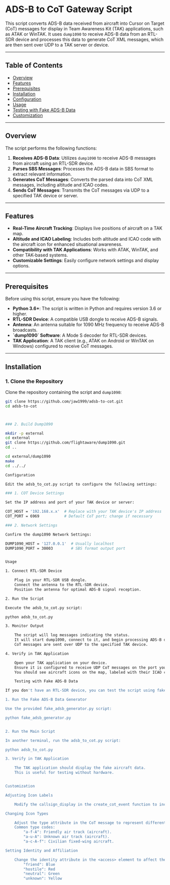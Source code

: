 
# ADS-B to CoT Gateway Script

This script converts ADS-B data received from aircraft into Cursor on Target (CoT) messages for display in Team Awareness Kit (TAK) applications, such as ATAK or WinTAK. It uses `dump1090` to receive ADS-B data from an RTL-SDR device and processes this data to generate CoT XML messages, which are then sent over UDP to a TAK server or device.

---

## Table of Contents

- [Overview](#overview)
- [Features](#features)
- [Prerequisites](#prerequisites)
- [Installation](#installation)
- [Configuration](#configuration)
- [Usage](#usage)
- [Testing with Fake ADS-B Data](#testing-with-fake-ads-b-data)
- [Customization](#customization)


---

## Overview

The script performs the following functions:

1. **Receives ADS-B Data**: Utilizes `dump1090` to receive ADS-B messages from aircraft using an RTL-SDR device.
2. **Parses SBS Messages**: Processes the ADS-B data in SBS format to extract relevant information.
3. **Generates CoT Messages**: Converts the parsed data into CoT XML messages, including altitude and ICAO codes.
4. **Sends CoT Messages**: Transmits the CoT messages via UDP to a specified TAK device or server.

---

## Features

- **Real-Time Aircraft Tracking**: Displays live positions of aircraft on a TAK map.
- **Altitude and ICAO Labeling**: Includes both altitude and ICAO code with the aircraft icon for enhanced situational awareness.
- **Compatibility with TAK Applications**: Works with ATAK, WinTAK, and other TAK-based systems.
- **Customizable Settings**: Easily configure network settings and display options.

---

## Prerequisites

Before using this script, ensure you have the following:

- **Python 3.6+**: The script is written in Python and requires version 3.6 or higher.
- **RTL-SDR Device**: A compatible USB dongle to receive ADS-B signals.
- **Antenna**: An antenna suitable for 1090 MHz frequency to receive ADS-B broadcasts.
- **\`dump1090\` Software**: A Mode S decoder for RTL-SDR devices.
- **TAK Application**: A TAK client (e.g., ATAK on Android or WinTAK on Windows) configured to receive CoT messages.

---

## Installation

### 1. Clone the Repository

Clone the repository containing the script and `dump1090`:

```bash
git clone https://github.com/jaw1999/adsb-to-cot.git
cd adsb-to-cot



### 2. Build Dump1090

mkdir -p external
cd external
git clone https://github.com/flightaware/dump1090.git
cd ..

cd external/dump1090
make
cd ../../

Configuration

Edit the adsb_to_cot.py script to configure the following settings:

### 1. COT Device Settings

Set the IP address and port of your TAK device or server:

COT_HOST = '192.168.x.x'  # Replace with your TAK device's IP address
COT_PORT = 6969           # Default CoT port; change if necessary

### 2. Network Settings

Confirm the dump1090 Network Settings:

DUMP1090_HOST = '127.0.0.1'  # Usually localhost
DUMP1090_PORT = 30003        # SBS format output port


Usage

1. Connect RTL-SDR Device

    Plug in your RTL-SDR USB dongle.
    Connect the antenna to the RTL-SDR device.
    Position the antenna for optimal ADS-B signal reception.

2. Run the Script

Execute the adsb_to_cot.py script:

python adsb_to_cot.py

3. Monitor Output

    The script will log messages indicating the status.
    It will start dump1090, connect to it, and begin processing ADS-B data.
    CoT messages are sent over UDP to the specified TAK device.

4. Verify in TAK Application

    Open your TAK application on your device.
    Ensure it is configured to receive UDP CoT messages on the port you specified.
    You should see aircraft icons on the map, labeled with their ICAO codes and altitudes.

    Testing with Fake ADS-B Data

If you don't have an RTL-SDR device, you can test the script using fake ADS-B data.

1. Run the Fake ADS-B Data Generator

Use the provided fake_adsb_generator.py script:

python fake_adsb_generator.py


2. Run the Main Script

In another terminal, run the adsb_to_cot.py script:

python adsb_to_cot.py

3. Verify in TAK Application

    The TAK application should display the fake aircraft data.
    This is useful for testing without hardware.


Customization

Adjusting Icon Labels

    Modify the callsign_display in the create_cot_event function to include additional information, such as speed or callsign.

Changing Icon Types

    Adjust the type attribute in the CoT message to represent different types of aircraft or entities.
    Common type codes:
        "a-f-A": Friendly air track (aircraft).
        "a-u-A": Unknown air track (aircraft).
        "a-c-A-f": Civilian fixed-wing aircraft.

Setting Identity and Affiliation

    Change the identity attribute in the <access> element to affect the icon color:
        "friend": Blue
        "hostile": Red
        "neutral": Green
        "unknown": Yellow
